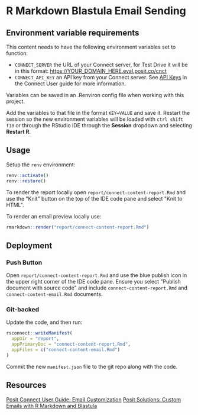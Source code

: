 # R Markdown Blastula Email Sending

## Environment variable requirements

This content needs to have the following environment variables set to function:
- `CONNECT_SERVER` the URL of your Connect server, for Test Drive it will be in this format: https://YOUR_DOMAIN_HERE.eval.posit.co/cnct
- `CONNECT_API_KEY` an API key from your Connect server. See [API Keys](https://docs.posit.co/connect/user/api-keys/) in the Connect User guide for more information.
 
Variables can be saved in an .Renviron config file when working with this project.

Add the variables to that file in the format `KEY=VALUE` and save it. Restart the session so the new environment variables will be loaded with `ctrl shift f10` or through the RStudio IDE through the **Session** dropdown and selecting **Restart R**.

## Usage

Setup the `renv` environment:

```r
renv::activate()
renv::restore()
```

To render the report locally open `report/connect-content-report.Rmd` and use the "Knit" button on the top of the IDE code pane and select "Knit to HTML".

To render an email preview locally use:

```r
rmarkdown::render("report/connect-content-report.Rmd")
```

## Deployment

### Push Button

Open `report/connect-content-report.Rmd` and use the blue publish icon in the upper right corner of the IDE code pane. Ensure you select "Publish document with source code" and include `connect-content-report.Rmd` and `connect-content-email.Rmd` documents.

### Git-backed

Update the code, and then run:

```r
rsconnect::writeManifest(
  appDir = "report", 
  appPrimaryDoc = "connect-content-report.Rmd",
  appFiles = c("connect-content-email.Rmd")
)
```

Commit the new `manifest.json` file to the git repo along with the code.

## Resources

[Posit Connect User Guide: Email Customization](https://docs.posit.co/connect/user/rmarkdown/index.html#r-markdown-email-customization)
[Posit Solutions: Custom Emails with R Markdown and Blastula](https://solutions.posit.co/write-code/blastula/index.html)


